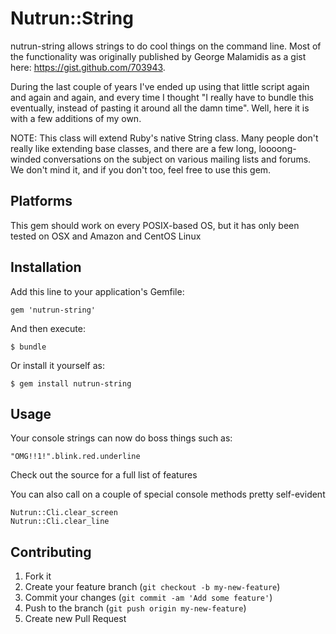 # Nutrun::String

nutrun-string allows strings to do cool things on the command line.
Most of the functionality was originally published by George Malamidis as a gist here: https://gist.github.com/703943.

During the last couple of years I've ended up using that little script again and again and again, and every time I thought "I really have to bundle this eventually, instead of pasting it around all the damn time". Well, here it is with a few additions of my own.

NOTE: This class will extend Ruby's native String class. Many people don't really like extending base classes, and there are a few long, loooong-winded conversations on the subject on various mailing lists and forums. We don't mind it, and if you don't too, feel free to use this gem.

## Platforms

This gem should work on every POSIX-based OS, but it has only been tested on OSX and Amazon and CentOS Linux

## Installation

Add this line to your application's Gemfile:

    gem 'nutrun-string'

And then execute:

    $ bundle

Or install it yourself as:

    $ gem install nutrun-string

## Usage
Your console strings can now do boss things such as:

    "OMG!!1!".blink.red.underline
Check out the source for a full list of features

You can also call on a couple of special console methods pretty self-evident

    Nutrun::Cli.clear_screen
    Nutrun::Cli.clear_line

## Contributing

1. Fork it
2. Create your feature branch (`git checkout -b my-new-feature`)
3. Commit your changes (`git commit -am 'Add some feature'`)
4. Push to the branch (`git push origin my-new-feature`)
5. Create new Pull Request
